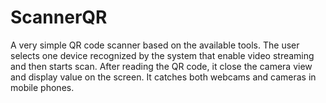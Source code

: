 # ScannerQR
A very simple QR code scanner based on the available tools. The user selects one device recognized by the system that enable video streaming and then starts scan. After reading the QR code, it close the camera view and display value on the screen. It catches both webcams and cameras in mobile phones. 
